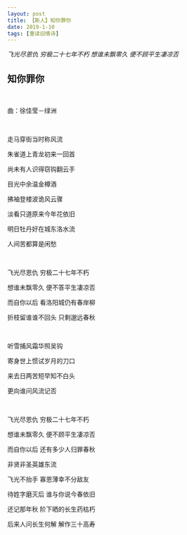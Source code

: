 ```yaml
---
layout: post
title: 【斯人】知你罪你
date: 2019-1-10
tags: [重读旧情诗]
---
```


*飞光尽恩仇 穷极二十七年不朽 想谁未飘零久 便不顾平生凄凉否*

## 知你罪你

<br>

曲：徐佳莹－绿洲

<br>

走马穿街当时称风流

朱雀道上青龙初来一回首

尚未有人识得窃钩翻云手

目光中余温金樽酒

拂袖登楼波诡风云骤

淡看只道原来今年花依旧

明日牡丹好在城东洛水流

人间苦都算是闲愁

<br>

飞光尽恩仇 穷极二十七年不朽

想谁未飘零久 便不答平生凄凉否

而自你以后 看洛阳城仍有春岸柳

折枝留谁谁不回头 只剩邈远春秋

<br>

听雪捕风霜华照吴钩

寄身世上惯试岁月的刀口

来去日两苦短早知不白头

更向谁问风流记否

<br>

飞光尽恩仇 穷极二十七年不朽

想谁未飘零久 便不顾平生凄凉否

而自你以后 还有多少人归罪春秋

非贤非圣英雄东流

飞光不抬手 寡恩薄幸不分敌友

待姓字磨灭后 谁与你说今春依旧

还记那年秋 阶下晒的长生药枯朽

后来人问长生何解 解作三十高寿

<br>
<br>
